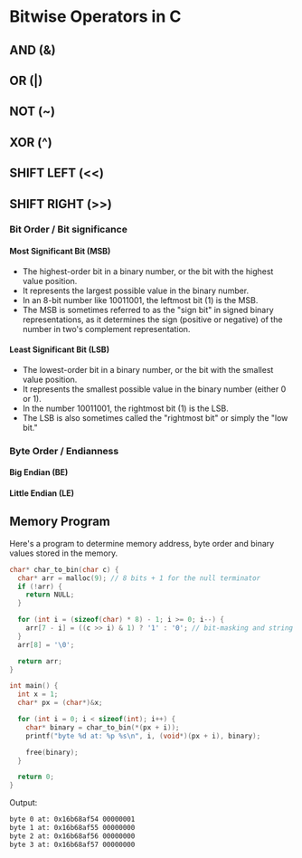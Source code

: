 # Bitwise Operators in C

## AND (&)

## OR (|)

## NOT (~)

## XOR (^)

## SHIFT LEFT (<<)

## SHIFT RIGHT (>>)

### Bit Order / Bit significance
#### Most Significant Bit (MSB)
- The highest-order bit in a binary number, or the bit with the highest value position.
- It represents the largest possible value in the binary number.
- In an 8-bit number like 10011001, the leftmost bit (1) is the MSB.
- The MSB is sometimes referred to as the "sign bit" in signed binary representations, as it determines the sign (positive or negative) of the number in two's complement representation.

#### Least Significant Bit (LSB)
- The lowest-order bit in a binary number, or the bit with the smallest value position.
- It represents the smallest possible value in the binary number (either 0 or 1).
- In the number 10011001, the rightmost bit (1) is the LSB.
- The LSB is also sometimes called the "rightmost bit" or simply the "low bit."

### Byte Order / Endianness
#### Big Endian (BE)
#### Little Endian (LE)

## Memory Program
Here's a program to determine memory address, byte order and binary values stored in the memory.

```c
char* char_to_bin(char c) {
  char* arr = malloc(9); // 8 bits + 1 for the null terminator
  if (!arr) {
    return NULL;
  }

  for (int i = (sizeof(char) * 8) - 1; i >= 0; i--) {
    arr[7 - i] = ((c >> i) & 1) ? '1' : '0'; // bit-masking and string conversion
  }
  arr[8] = '\0';

  return arr;
}

int main() {
  int x = 1;
  char* px = (char*)&x;

  for (int i = 0; i < sizeof(int); i++) {
    char* binary = char_to_bin(*(px + i));
    printf("byte %d at: %p %s\n", i, (void*)(px + i), binary);

    free(binary);
  }

  return 0;
}
```

Output:
```txt
byte 0 at: 0x16b68af54 00000001
byte 1 at: 0x16b68af55 00000000
byte 2 at: 0x16b68af56 00000000
byte 3 at: 0x16b68af57 00000000
```
